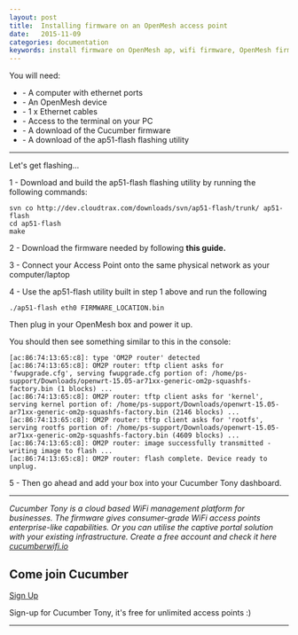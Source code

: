 ```yaml
---
layout: post
title:  Installing firmware on an OpenMesh access point
date:   2015-11-09
categories: documentation
keywords: install firmware on OpenMesh ap, wifi firmware, OpenMesh firmware update
---
```


You will need:

<ul>
<li>- A computer with ethernet ports</li>
<li>- An OpenMesh device</li>
<li>- 1 x Ethernet cables</li>
<li>- Access to the terminal on your PC</li>
<li>- A download of the Cucumber firmware</li>
<li>- A download of the ap51-flash flashing utility</li>
</ul>

<hr>

Let's get flashing...

1 - Download and build the ap51-flash flashing utility by running the following commands:

```
svn co http://dev.cloudtrax.com/downloads/svn/ap51-flash/trunk/ ap51-flash
cd ap51-flash
make
```

2 - Download the firmware needed by following <span data-elevio-article="13200">**this guide.**</span>

3 - Connect your Access Point onto the same physical network as your computer/laptop

4 - Use the ap51-flash utility built in step 1 above and run the following

```
./ap51-flash eth0 FIRMWARE_LOCATION.bin
```

Then plug in your OpenMesh box and power it up.

You should then see something similar to this in the console:

```
[ac:86:74:13:65:c8]: type 'OM2P router' detected
[ac:86:74:13:65:c8]: OM2P router: tftp client asks for 'fwupgrade.cfg', serving fwupgrade.cfg portion of: /home/ps-support/Downloads/openwrt-15.05-ar71xx-generic-om2p-squashfs-factory.bin (1 blocks) ...
[ac:86:74:13:65:c8]: OM2P router: tftp client asks for 'kernel', serving kernel portion of: /home/ps-support/Downloads/openwrt-15.05-ar71xx-generic-om2p-squashfs-factory.bin (2146 blocks) ...
[ac:86:74:13:65:c8]: OM2P router: tftp client asks for 'rootfs', serving rootfs portion of: /home/ps-support/Downloads/openwrt-15.05-ar71xx-generic-om2p-squashfs-factory.bin (4609 blocks) ...
[ac:86:74:13:65:c8]: OM2P router: image successfully transmitted - writing image to flash ...
[ac:86:74:13:65:c8]: OM2P router: flash complete. Device ready to unplug.
```

5 - Then go ahead and add your box into your Cucumber Tony dashboard.

<hr>

*Cucumber Tony is a cloud based WiFi management platform for businesses. The firmware gives consumer-grade WiFi access points enterprise-like capabilities. Or you can utilise the captive portal solution with your existing infrastructure. Create a free account and check it here <a href="https://cucumberwifi.io">cucumberwifi.io</a>*


<div class="mdl-typography--text-center">

<h2>Come join Cucumber</h2>

<a href="https://my.ctapp.io/#/create" class="button success dst">Sign Up</a><br>

<p>Sign-up for Cucumber Tony, it's free for unlimited access points :)</p>

<hr>

</div>
